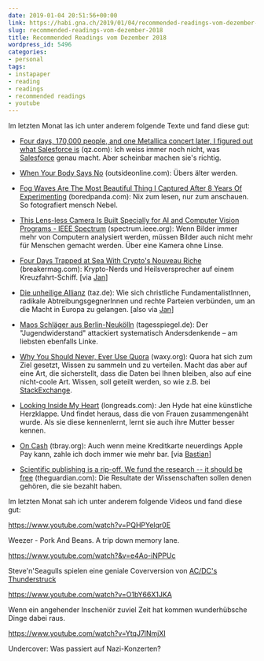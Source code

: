 ```yaml
---
date: 2019-01-04 20:51:56+00:00
link: https://habi.gna.ch/2019/01/04/recommended-readings-vom-dezember-2018/
slug: recommended-readings-vom-dezember-2018
title: Recommended Readings vom Dezember 2018
wordpress_id: 5496
categories:
- personal
tags:
- instapaper
- reading
- readings
- recommended readings
- youtube
---
```


Im letzten Monat las ich unter anderem folgende Texte und fand diese
gut:





  * [Four days, 170,000 people, and one Metallica concert later, I figured out what Salesforce is](https://qz.com/1500717/what-is-salesforce-four-days-170000-people-and-one-metallica-concert-later-i-figured-out-what-salesforce-is/) (qz.com): Ich weiss immer noch nicht, was [Salesforce](https://www.salesforce.com/) genau macht. Aber scheinbar machen sie's richtig.


  * [When Your Body Says No](https://www.outsideonline.com/2374356/body-says-no) (outsideonline.com): Übers älter werden.


  * [Fog Waves Are The Most Beautiful Thing I Captured After 8 Years Of Experimenting](https://www.boredpanda.com/fog-waves/) (boredpanda.com): Nix zum lesen, nur zum anschauen. So fotografiert mensch Nebel.


  * [This Lens-less Camera Is Built Specially for AI and Computer Vision Programs - IEEE Spectrum](https://spectrum.ieee.org/tech-talk/computing/software/a-lensless-camera-built-specially-for-ai-and-computer-vision-programs-sorry-humans) (spectrum.ieee.org): Wenn Bilder immer mehr von Computern analysiert werden, müssen Bilder auch nicht mehr für Menschen gemacht werden. Über eine Kamera ohne Linse.


  * [Four Days Trapped at Sea With Crypto's Nouveau Riche](https://breakermag.com/trapped-at-sea-with-cryptos-nouveau-riche/) (breakermag.com): Krypto-Nerds und Heilsversprecher auf einem Kreuzfahrt-Schiff. [via [Jan](https://pieceoplastic.com/2018/12/08/ruff-linkage-201849/)]


  * [Die unheilige Allianz](http://www.taz.de/efr/2/) (taz.de): Wie sich christliche FundamentalistInnen, radikale AbtreibungsgegnerInnen und rechte Parteien verbünden, um an die Macht in Europa zu gelangen. [also via [Jan](https://pieceoplastic.com/2018/12/08/ruff-linkage-201849/)]


  * [Maos Schläger aus Berlin-Neukölln](https://www.tagesspiegel.de/berlin/gewalttaetige-politsekte-jugendwiderstand-maos-schlaeger-aus-berlin-neukoelln/23729980.html) (tagesspiegel.de): Der "Jugendwiderstand" attackiert systematisch Andersdenkende – am liebsten ebenfalls Linke.


  * [Why You Should Never, Ever Use Quora](https://waxy.org/2018/12/why-you-should-never-ever-use-quora/) (waxy.org): Quora hat sich zum Ziel gesetzt, Wissen zu sammeln und zu verteilen. Macht das aber auf eine Art, die sicherstellt, dass die Daten bei Ihnen bleiben, also auf eine nicht-coole Art. Wissen, soll geteilt werden, so wie z.B. bei [StackExchange](https://stackexchange.com/users/126535/habi).


  * [Looking Inside My  Heart](https://longreads.com/2018/11/27/looking-inside-my-heart/) (longreads.com): Jen Hyde hat eine künstliche Herzklappe. Und findet heraus, dass die von Frauen zusammengenäht wurde. Als sie diese kennenlernt, lernt sie auch ihre Mutter besser kennen.


  * [On Cash](https://www.tbray.org/ongoing/When/201x/2018/10/11/On-Cash) (tbray.org): Auch wenn meine Kreditkarte neuerdings Apple Pay kann, zahle ich doch immer wie mehr bar. [via [Bastian](https://blog.dasrecht.net/2018/10/28/angelesen-53)]


  * [Scientific publishing is a rip-off. We fund the research -- it should be free](https://www.theguardian.com/commentisfree/2018/sep/13/scientific-publishing-rip-off-taxpayers-fund-research) (theguardian.com): Die Resultate der Wissenschaften sollen denen gehören, die sie bezahlt haben.



Im letzten Monat sah ich unter anderem folgende Videos und fand diese
gut:

https://www.youtube.com/watch?v=PQHPYelqr0E

Weezer - Pork And Beans. A trip down memory lane.

https://www.youtube.com/watch?&v=e4Ao-iNPPUc

Steve'n'Seagulls spielen eine geniale Coverversion von [AC/DC's Thunderstruck](https://www.youtube.com/watch?v=v2AC41dglnM)

https://www.youtube.com/watch?v=O1bY66X1JKA

Wenn ein angehender Inscheniör zuviel Zeit hat kommen wunderhübsche Dinge dabei raus.

https://www.youtube.com/watch?v=YtqJ7lNmjXI

Undercover: Was passiert auf Nazi-Konzerten?
